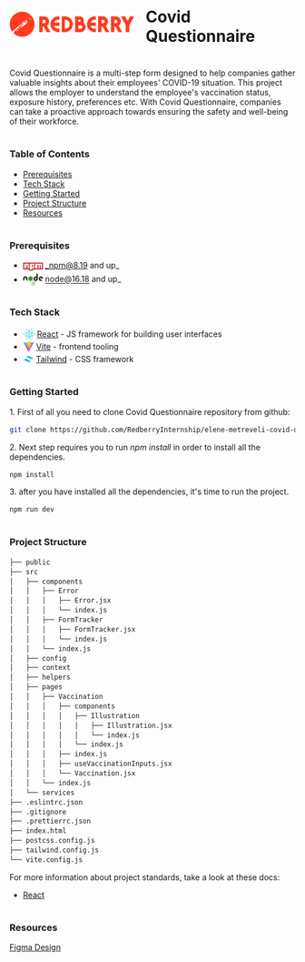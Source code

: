 <div style="display:flex; align-items: center">
  <img src="public/assets/logo-redberry-readme.png" alt="logo" width="220" style="margin-right: 20px" />
  <h1 style="position:relative; top: -6px" >Covid Questionnaire</h1>
</div>

Covid Questionnaire is a multi-step form designed to help companies gather valuable insights about their employees' COVID-19 situation. This project allows the employer to understand the employee's vaccination status, exposure history, preferences etc. With Covid Questionnaire, companies can take a proactive approach towards ensuring the safety and well-being of their workforce.

#

### Table of Contents

- [Prerequisites](#prerequisites)
- [Tech Stack](#tech-stack)
- [Getting Started](#getting-started)
- [Project Structure](#project-structure)
- [Resources](#resources)

#

### Prerequisites

- <img src="public/assets/npm.png" width="35" style="position: relative; top: 4px" /> _npm@8.19 and up\_
- <img src="public/assets/node.png" width="35" style="position: relative; top: 6px" /> node@16.18 and up\_

#

### Tech Stack

- <img src="public/assets/react.png" height="18" style="position: relative; top: 4px" /> [React](https://react.dev/reference/react) - JS framework for building user interfaces
- <img src="public/assets/vite.png" height="19" style="position: relative; top: 4px" /> [Vite](https://vitejs.dev/) - frontend tooling
- <img src="public/assets/tailwind.png" height="19" style="position: relative; top: 4px" /> [Tailwind](https://tailwindui.com/) - CSS framework

#

### Getting Started

1\. First of all you need to clone Covid Questionnaire repository from github:

```sh
git clone https://github.com/RedberryInternship/elene-metreveli-covid-questionare
```

2\. Next step requires you to run _npm install_ in order to install all the dependencies.

```sh
npm install
```

3\. after you have installed all the dependencies, it's time to run the project.

```sh
npm run dev
```

#

### Project Structure

```bash
├── public
├── src
│   ├── components
│   │   ├── Error
│   │   │   ├── Error.jsx
│   │   │   └── index.js
│   │   ├── FormTracker
│   │   │   ├── FormTracker.jsx
│   │   │   └── index.js
│   │   └── index.js
│   ├── config
│   ├── context
│   ├── helpers
│   ├── pages
│   │   ├── Vaccination
│   │   │   ├── components
│   │   │   │   ├── Illustration
│   │   │   │   │   ├── Illustration.jsx
│   │   │   │   │   └── index.js
│   │   │   │   └── index.js
│   │   │   ├── index.js
│   │   │   ├── useVaccinationInputs.jsx
│   │   │   └── Vaccination.jsx
│   │   └── index.js
│   └── services
├── .eslintrc.json
├── .gitignore
├── .prettierrc.json
├── index.html
├── postcss.config.js
├── tailwind.config.js
└── vite.config.js
```

For more information about project standards, take a look at these docs:

- [React](https://react.dev/reference/react)

#

### Resources

[Figma Design](https://www.figma.com/file/56t2BI25FcD0LAIjR4GVkQ/%E1%83%99%E1%83%98%E1%83%97%E1%83%AE%E1%83%95%E1%83%90%E1%83%A0%E1%83%98?type=design)
